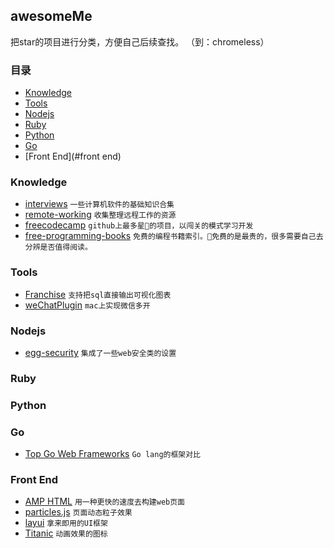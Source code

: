 ## awesomeMe

把star的项目进行分类，方便自己后续查找。
（到：chromeless）

### 目录

* [Knowledge](#knowledge)
* [Tools](#tools)
* [Nodejs](#nodejs)
* [Ruby](#ruby)
* [Python](#python)
* [Go](#go)
* [Front End](#front end)


### Knowledge
- [interviews](https://github.com/kdn251/interviews/blob/master/README-zh-cn.md)
  `一些计算机软件的基础知识合集`
- [remote-working](https://github.com/greatghoul/remote-working)
  `收集整理远程工作的资源`
- [freecodecamp](https://github.com/FreeCodeCampChina/freecodecamp.cn)
  `github上最多星🌟的项目，以闯关的模式学习开发`
- [free-programming-books](https://github.com/justjavac/free-programming-books-zh_CN)
  `免费的编程书籍索引。📒免费的是最贵的，很多需要自己去分辨是否值得阅读。`

### Tools
- [Franchise](https://github.com/HVF/franchise)
  `支持把sql直接输出可视化图表`
- [weChatPlugin](https://github.com/TKkk-iOSer/WeChatPlugin-MacOS)
  `mac上实现微信多开`


### Nodejs
- [egg-security](https://github.com/eggjs/egg-security)
  `集成了一些web安全类的设置`

### Ruby


### Python

### Go
- [Top Go Web Frameworks](https://github.com/mingrammer/go-web-framework-stars)
  `Go lang的框架对比`

### Front End
- [AMP HTML](https://github.com/ampproject/amphtml)
  `用一种更快的速度去构建web页面`
- [particles.js](https://github.com/VincentGarreau/particles.js)
  `页面动态粒子效果`
- [layui](https://github.com/sentsin/layui)
  `拿来即用的UI框架`
- [Titanic](https://github.com/icons8/titanic)
  `动画效果的图标`




